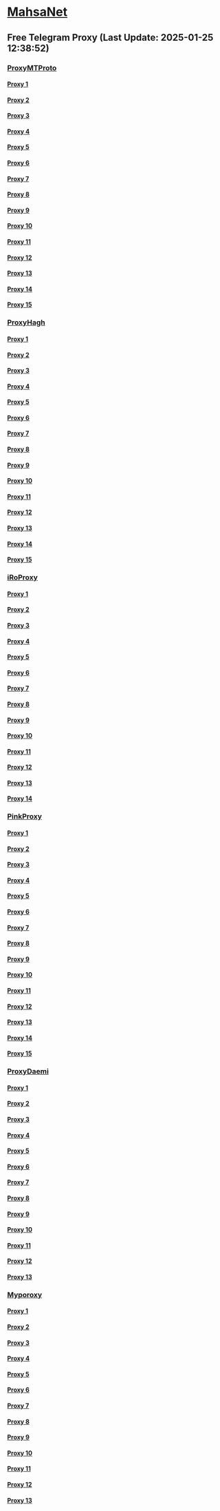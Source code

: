 
# [MahsaNet](https://t.me/mahsa_net)
## Free Telegram Proxy (Last Update: 2025-01-25 12:38:52)
### [ProxyMTProto](https://t.me/ProxyMTProto)
#### [Proxy 1](tg://proxy?server=14.102.10.155&port=8443&secret=eeNEgYdJvXrFGRMCIMJdCQ)
#### [Proxy 2](tg://proxy?server=14.102.10.154&port=8443&secret=eeNEgYdJvXrFGRMCIMJdCQ)
#### [Proxy 3](tg://proxy?server=65.108.210.215&port=888&secret=FgMBAgABAAH8AwOG4kw63QtY2RueWVrdGFuZXQuY29tZmFyYWthdi5jb212YW4ubmFqdmEuY29tAAAAAAAAAAAAAAAAAAAAAAAAAAAAAAAAAAA)
#### [Proxy 4](tg://proxy?server=95.217.165.98&port=888&secret=FgMBAgABAAH8AwOG4kw63QtY2RueWVrdGFuZXQuY29tZmFyYWthdi5jb212YW4ubmFqdmEuY29tAAAAAAAAAAAAAAAAAAAAAAAAAAAAAAAAAAA)
#### [Proxy 5](tg://proxy?server=65.109.189.176&port=7777&secret=FgMBAgABAAH8AwOG4kw63Q)
#### [Proxy 6](tg://proxy?server=65.109.221.132&port=666&secret=ec742282124f04d318551341ead76457)
#### [Proxy 7](tg://proxy?server=65.109.210.143&port=7777&secret=FgMBAgABAAH8AwOG4kw63Q)
#### [Proxy 8](tg://proxy?server=14.102.10.149&port=8443&secret=eeNEgYdJvXrFGRMCIMJdCQ)
#### [Proxy 9](tg://proxy?server=14.102.10.148&port=8443&secret=eeNEgYdJvXrFGRMCIMJdCQ)
#### [Proxy 10](tg://proxy?server=14.102.10.153&port=8443&secret=eeNEgYdJvXrFGRMCIMJdCQ)
#### [Proxy 11](tg://proxy?server=14.102.10.152&port=8443&secret=eeNEgYdJvXrFGRMCIMJdCQ)
#### [Proxy 12](tg://proxy?server=14.102.10.151&port=8443&secret=eeNEgYdJvXrFGRMCIMJdCQ)
#### [Proxy 13](tg://proxy?server=14.102.10.150&port=8443&secret=eeNEgYdJvXrFGRMCIMJdCQ)
#### [Proxy 14](tg://proxy?server=95.217.139.131&port=443&secret=ee1603010200010001fc030386e24c3add726161682e6972)
#### [Proxy 15](tg://proxy?server=95.217.139.132&port=443&secret=ee1603010200010001fc030386e24c3add726161682e6972)
### [ProxyHagh](https://t.me/ProxyHagh)
#### [Proxy 1](tg://proxy?server=95.217.139.130&port=443&secret=ee1603010200010001fc030386e24c3add726161682e6972)
#### [Proxy 2](tg://proxy?server=95.217.139.131&port=443&secret=ee1603010200010001fc030386e24c3add726161682e6972)
#### [Proxy 3](tg://proxy?server=95.217.139.130&port=443&secret=ee1603010200010001fc030386e24c3add726161682e6972)
#### [Proxy 4](tg://proxy?server=95.217.139.131&port=443&secret=ee1603010200010001fc030386e24c3add726161682e6972)
#### [Proxy 5](tg://proxy?server=95.217.139.130&port=443&secret=ee1603010200010001fc030386e24c3add726161682e6972)
#### [Proxy 6](tg://proxy?server=95.217.139.131&port=443&secret=ee1603010200010001fc030386e24c3add726161682e6972)
#### [Proxy 7](tg://proxy?server=95.217.139.130&port=443&secret=ee1603010200010001fc030386e24c3add726161682e6972)
#### [Proxy 8](tg://proxy?server=95.217.139.131&port=443&secret=ee1603010200010001fc030386e24c3add726161682e6972)
#### [Proxy 9](tg://proxy?server=95.217.139.130&port=443&secret=ee1603010200010001fc030386e24c3add726161682e6972)
#### [Proxy 10](tg://proxy?server=95.217.139.131&port=443&secret=ee1603010200010001fc030386e24c3add726161682e6972)
#### [Proxy 11](tg://proxy?server=95.217.139.130&port=443&secret=ee1603010200010001fc030386e24c3add726161682e6972)
#### [Proxy 12](tg://proxy?server=95.217.139.131&port=443&secret=ee1603010200010001fc030386e24c3add726161682e6972)
#### [Proxy 13](tg://proxy?server=95.217.139.130&port=443&secret=ee1603010200010001fc030386e24c3add726161682e6972)
#### [Proxy 14](tg://proxy?server=95.217.139.131&port=443&secret=ee1603010200010001fc030386e24c3add726161682e6972)
#### [Proxy 15](tg://proxy?server=95.217.139.130&port=443&secret=ee1603010200010001fc030386e24c3add726161682e6972)
### [iRoProxy](https://t.me/iRoProxy)
#### [Proxy 1](tg://proxy?server=176.65.136.18&port=70&secret=1320PuNyHw_LQKT_Y7XNJw%3D%3D)
#### [Proxy 2](tg://proxy?server=176.65.136.20&port=70&secret=1320PuNyHw_LQKT_Y7XNJw%3D%3D)
#### [Proxy 3](tg://proxy?server=93.95.115.244&port=70&secret=1320PuNyHw_LQKT_Y7XNJw%3D%3D)
#### [Proxy 4](tg://proxy?server=93.95.115.243&port=70&secret=1320PuNyHw_LQKT_Y7XNJw%3D%3D)
#### [Proxy 5](tg://proxy?server=176.65.136.24&port=70&secret=1320PuNyHw_LQKT_Y7XNJw%3D%3D)
#### [Proxy 6](tg://proxy?server=176.65.136.26&port=70&secret=1320PuNyHw_LQKT_Y7XNJw%3D%3D)
#### [Proxy 7](tg://proxy?server=176.65.136.25&port=70&secret=1320PuNyHw_LQKT_Y7XNJw%3D%3D)
#### [Proxy 8](tg://proxy?server=176.65.136.21&port=70&secret=1320PuNyHw_LQKT_Y7XNJw%3D%3D)
#### [Proxy 9](tg://proxy?server=176.65.136.15&port=70&secret=1320PuNyHw_LQKT_Y7XNJw%3D%3D)
#### [Proxy 10](tg://proxy?server=176.65.136.16&port=70&secret=1320PuNyHw_LQKT_Y7XNJw%3D%3D)
#### [Proxy 11](tg://proxy?server=176.65.136.13&port=70&secret=1320PuNyHw_LQKT_Y7XNJw%3D%3D)
#### [Proxy 12](tg://proxy?server=176.65.136.14&port=70&secret=1320PuNyHw_LQKT_Y7XNJw%3D%3D)
#### [Proxy 13](tg://proxy?server=93.95.115.245&port=70&secret=1320PuNyHw_LQKT_Y7XNJw%3D%3D)
#### [Proxy 14](tg://proxy?server=93.95.115.246&port=70&secret=1320PuNyHw_LQKT_Y7XNJw%3D%3D)
### [PinkProxy](https://t.me/PinkProxy)
#### [Proxy 1](tg://proxy?server=77.232.36.5&port=23&secret=eeNEgYdJvXrFGRMCIMJdCQ)
#### [Proxy 2](tg://proxy?server=185.244.182.184&port=23&secret=eeNEgYdJvXrFGRMCIMJdCQ)
#### [Proxy 3](tg://proxy?server=77.232.43.61&port=23&secret=eeNEgYdJvXrFGRMCIMJdCQ)
#### [Proxy 4](tg://proxy?server=176.65.135.44&port=69&secret=7gD_AA___wD_9VVf______VmLmtvLS0%3D)
#### [Proxy 5](tg://proxy?server=176.65.135.51&port=69&secret=7gD_AA___wD_9VVf______VmLmtvLS0%3D)
#### [Proxy 6](tg://proxy?server=176.65.135.54&port=23&secret=eeNEgYdJvXrFGRMCIMJdCQ)
#### [Proxy 7](tg://proxy?server=185.173.39.45&port=23&secret=eeNEgYdJvXrFGRMCIMJdCQ)
#### [Proxy 8](tg://proxy?server=185.173.39.45&port=23&secret=eeNEgYdJvXrFGRMCIMJdCQ)
#### [Proxy 9](tg://proxy?server=77.232.37.166&port=23&secret=eeNEgYdJvXrFGRMCIMJdCQ)
#### [Proxy 10](tg://proxy?server=77.232.40.196&port=23&secret=eeNEgYdJvXrFGRMCIMJdCQ)
#### [Proxy 11](tg://proxy?server=176.65.135.56&port=23&secret=eeNEgYdJvXrFGRMCIMJdCQtY2RueWVrdGFuZXQuY29tZmFyYWthdi5jb212YW4ubmFqdmEuY29tAAAAAAAAAAAAAAAAAAAAAAAAAAAAAAAA)
#### [Proxy 12](tg://proxy?server=176.65.135.43&port=23&secret=eeNEgYdJvXrFGRMCIMJdCQtY2RueWVrdGFuZXQuY29tZmFyYWthdi5jb212YW4ubmFqdmEuY29tAAAAAAAAAAAAAAAAAAAAAAAAAAAAAAAA)
#### [Proxy 13](tg://proxy?server=77.232.42.169&port=23&secret=eeNEgYdJvXrFGRMCIMJdCQ)
#### [Proxy 14](tg://proxy?server=176.65.135.41&port=23&secret=eeNEgYdJvXrFGRMCIMJdCQtY2RueWVrdGFuZXQuY29tZmFyYWthdi5jb212YW4ubmFqdmEuY29tAAAAAAAAAAAAAAAAAAAAAAAAAAAAAAAA)
#### [Proxy 15](tg://proxy?server=176.65.135.42&port=23&secret=eeNEgYdJvXrFGRMCIMJdCQtY2RueWVrdGFuZXQuY29tZmFyYWthdi5jb212YW4ubmFqdmEuY29tAAAAAAAAAAAAAAAAAAAAAAAAAAAAAAAA)
### [ProxyDaemi](https://t.me/ProxyDaemi)
#### [Proxy 1](tg://proxy?server=SEIKO-RANGOVER-ROLEX.darwinnuniez.info&port=443&secret=FgMBAgABAAH8AwOG4kw63Q%3D%3D)
#### [Proxy 2](tg://proxy?server=shiba.stylesoratregoin.org&port=443&secret=FgMBAgABAAH8AwOG4kw63Q%3D%3D)
#### [Proxy 3](tg://proxy?server=forbight.tobe.amhkvk.amolefsuper.amoled.imdb.manchester.filimo.dockerspace.info&port=443&secret=FgMBAgABAAH8AwOG4kw63Q%3D%3D)
#### [Proxy 4](tg://proxy?server=5.255.123.23&port=443&secret=dd1603010200010001fc030386e24c3add)
#### [Proxy 5](tg://proxy?server=157.90.22.27&port=443&secret=5mB7kIicxgcZ0hcMsoUZYgAAAAAAAAAAAAAAAAAAAAkIicxgcZ0hcMsAAAA0hcMsAAAA)
#### [Proxy 6](tg://proxy?server=213.21.232.145&port=443&secret=dd1603010200010001fc030386e24c3add)
#### [Proxy 7](tg://proxy?server=5.255.122.162&port=443&secret=1603010200010001fc030386e24c3add)
#### [Proxy 8](tg://proxy?server=5.255.116.72&port=443&secret=1603010200010001fc030386e24c3add)
#### [Proxy 9](tg://proxy?server=5.255.119.204&port=443&secret=1603010200010001fc030386e24c3add)
#### [Proxy 10](tg://proxy?server=5.255.101.223&port=443&secret=1603010200010001fc030386e24c3add)
#### [Proxy 11](tg://proxy?server=5.255.108.235&port=443&secret=1603010200010001fc030386e24c3add)
#### [Proxy 12](tg://proxy?server=5.255.120.42&port=443&secret=1603010200010001fc030386e24c3add)
#### [Proxy 13](tg://proxy?server=darknamikonina.beramaqhyou.cyou&port=443&secret=5mB7kIicxgcZ0hcMsoUZYgAAAAAAAAAAAAAAAAAAAAkIicxgcZ0hcMsAAAA0hcMsAAAA)
### [Myporoxy](https://t.me/Myporoxy)
#### [Proxy 1](tg://proxy?server=Sorse.nomazh.4.2.2.4.woovoon.tololop-bomazhin.info.&port=5777&secret=FpABAzMBhwH8AwOG6Iyb3Q==)
#### [Proxy 2](tg://proxy?server=192.168.1.1.apt-kernel.org.copan-moban.info.&port=2040&secret=DDBighLLvXrFGRMCBVJdFQRueWVrdGFuZXQuY29tZmFyYTrhdi5jb212YZ6ubmFqXeEuY29tAAAAAAAAAAAAAAAAAAAAAAAAAAAAAAAAAAAAAAAAAAAAAAAAAAAAAAAAAAAAAAAAAAAAAAAAAAAAAAAAAAAAAAAAAAAAAAAAAAAAAAA)
#### [Proxy 3](tg://proxy?server=Sorse.nomazh.4.2.2.4.woovoon.tololop-bomazhin.info.&port=5777&secret=FpABAzMBhwH8AwOG6Iyb3Q==)
#### [Proxy 4](tg://proxy?server=192.168.1.1.apt-kernel.org.copan-moban.info.&port=2040&secret=DDBighLLvXrFGRMCBVJdFQRueWVrdGFuZXQuY29tZmFyYTrhdi5jb212YZ6ubmFqXeEuY29tAAAAAAAAAAAAAAAAAAAAAAAAAAAAAAAAAAAAAAAAAAAAAAAAAAAAAAAAAAAAAAAAAAAAAAAAAAAAAAAAAAAAAAAAAAAAAAAAAAAAAAA)
#### [Proxy 5](tg://proxy?server=cloudflare.com.nokia.com.co.uk.do_yo.want_to.clash_with.this.www.microsoft.com.there_is_no.place_like.localwest.www.bing.com.count_with_me.cyou.net.digikala.com.www.enamad.ir.www.google.com.again_to_fight.everyone.i_am.the_internet.avadox-zhoan.info.&port=1201&secret=DDBighLLvXrFGRMCBVJdFQRueWVrdGFuZXQuY29tZmFyYTrhdi5jb212YZ6ubmFqXeEuY29tAAAAAAAAAAAAAAAAAAAAAAAAAAAAAAAAAAAAAAAAAAAAAAAAAAAAAAAAAAAAAAAAAAAAAAAAAAAAAAAAAAAAAAAAAAAAAAAAAAAAAAA)
#### [Proxy 6](tg://proxy?server=Sorse.nomazh.4.2.2.4.woovoon.tololop-bomazhin.info.&port=5777&secret=FpABAzMBhwH8AwOG6Iyb3Q==)
#### [Proxy 7](tg://proxy?server=192.168.1.1.apt-kernel.org.copan-moban.info.&port=2040&secret=DDBighLLvXrFGRMCBVJdFQRueWVrdGFuZXQuY29tZmFyYTrhdi5jb212YZ6ubmFqXeEuY29tAAAAAAAAAAAAAAAAAAAAAAAAAAAAAAAAAAAAAAAAAAAAAAAAAAAAAAAAAAAAAAAAAAAAAAAAAAAAAAAAAAAAAAAAAAAAAAAAAAAAAAA)
#### [Proxy 8](tg://proxy?server=cloudflare.com.nokia.com.co.uk.do_yo.want_to.clash_with.this.www.microsoft.com.there_is_no.place_like.localwest.www.bing.com.count_with_me.cyou.net.digikala.com.www.enamad.ir.www.google.com.again_to_fight.everyone.i_am.the_internet.avadox-zhoan.info.&port=1201&secret=DDBighLLvXrFGRMCBVJdFQRueWVrdGFuZXQuY29tZmFyYTrhdi5jb212YZ6ubmFqXeEuY29tAAAAAAAAAAAAAAAAAAAAAAAAAAAAAAAAAAAAAAAAAAAAAAAAAAAAAAAAAAAAAAAAAAAAAAAAAAAAAAAAAAAAAAAAAAAAAAAAAAAAAAA)
#### [Proxy 9](tg://proxy?server=Sorse.nomazh.4.2.2.4.woovoon.tololop-bomazhin.info.&port=5777&secret=FpABAzMBhwH8AwOG6Iyb3Q==)
#### [Proxy 10](tg://proxy?server=Barcode.8.4.4.8.victoria.jameson.zolatano-badri.info&port=8770&secret=eeRigzNJvXrFGRMCIMJdEA==)
#### [Proxy 11](tg://proxy?server=cloudflare.com.nokia.com.co.uk.do_yo.want_to.clash_with.this.www.microsoft.com.there_is_no.place_like.localwest.www.bing.com.count_with_me.cyou.net.digikala.com.www.enamad.ir.www.google.com.again_to_fight.everyone.i_am.the_internet.avadox-zhoan.info.&port=1201&secret=DDBighLLvXrFGRMCBVJdFQRueWVrdGFuZXQuY29tZmFyYTrhdi5jb212YZ6ubmFqXeEuY29tAAAAAAAAAAAAAAAAAAAAAAAAAAAAAAAAAAAAAAAAAAAAAAAAAAAAAAAAAAAAAAAAAAAAAAAAAAAAAAAAAAAAAAAAAAAAAAAAAAAAAAA)
#### [Proxy 12](tg://proxy?server=Sorse.nomazh.4.2.2.4.woovoon.tololop-bomazhin.info.&port=5777&secret=FpABAzMBhwH8AwOG6Iyb3Q==)
#### [Proxy 13](tg://proxy?server=Barcode.8.4.4.8.victoria.jameson.zolatano-badri.info&port=8770&secret=eeRigzNJvXrFGRMCIMJdEA==)

    